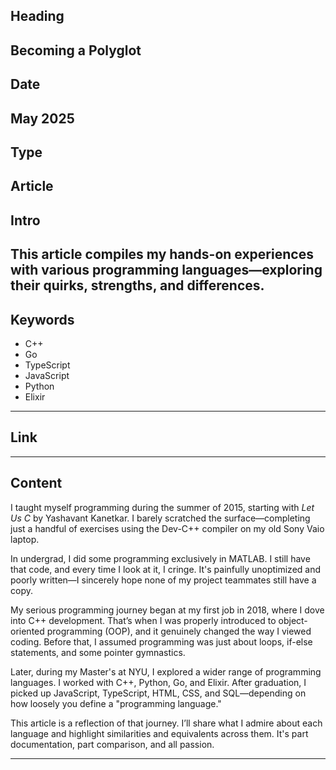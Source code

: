## Heading  
Becoming a Polyglot  
---

## Date  
May 2025  
---

## Type  
Article  
---

## Intro  
This article compiles my hands-on experiences with various programming languages—exploring their quirks, strengths, and differences.  
---

## Keywords  
- C++  
- Go  
- TypeScript  
- JavaScript  
- Python  
- Elixir  
---

## Link  
---

## Content  

I taught myself programming during the summer of 2015, starting with *Let Us C* by Yashavant Kanetkar. I barely scratched the surface—completing just a handful of exercises using the Dev-C++ compiler on my old Sony Vaio laptop.

In undergrad, I did some programming exclusively in MATLAB. I still have that code, and every time I look at it, I cringe. It's painfully unoptimized and poorly written—I sincerely hope none of my project teammates still have a copy.

My serious programming journey began at my first job in 2018, where I dove into C++ development. That’s when I was properly introduced to object-oriented programming (OOP), and it genuinely changed the way I viewed coding. Before that, I assumed programming was just about loops, if-else statements, and some pointer gymnastics.

Later, during my Master's at NYU, I explored a wider range of programming languages. I worked with C++, Python, Go, and Elixir. After graduation, I picked up JavaScript, TypeScript, HTML, CSS, and SQL—depending on how loosely you define a "programming language."

This article is a reflection of that journey. I’ll share what I admire about each language and highlight similarities and equivalents across them. It's part documentation, part comparison, and all passion.

---

